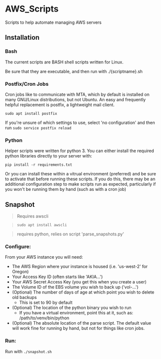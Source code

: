 # AWS_Scripts
Scripts to help automate managing AWS servers


## Installation
### Bash
The current scripts are BASH shell scripts written for Linux.

Be sure that they are executable, and then run with ./{scriptname}.sh

### Postfix/Cron Jobs
Cron jobs like to communicate with MTA, which by default is installed on many GNU/Linux distributions, but not Ubuntu. An easy and frequently helpful replacement is postfix, a lightweight mail client.

`sudo apt install postfix`

If you're unsure of which settings to use, select 'no configuration' and then run `sudo service postfix reload`

### Python
Helper scripts were written for python 3.
You can either install the required python libraries directly to your server with:

`pip install -r requirements.txt`

Or you can install these within a vitrual environment (preferred) and be sure to activate that before running these scripts. If you do this, there may be an additional configuration step to make scripts run as expected, particularly if you won't be running them by hand (such as with a cron job)


## Snapshot
 > Requires awscli

 > `sudo apt install awscli`

 > requires python, relies on script 'parse_snapshots.py'

### Configure:
From your AWS instance you will need:
 * The AWS Region where your instance is housed (i.e. 'us-west-2' for Oregon)
 * Your Access Key ID (often starts like 'AKIA...')
 * Your AWS Secret Access Key (you get this when you create a user)
 * The Volume ID of the EBS volume you wish to back up ('vol-...')
 * (Optional) The number of days of age at which point you wish to delete old backups
    * This is set to 90 by default
 * (Optional) The location of the python binary you wish to run
    * If you have a virtual environment, point this at it, such as: /path/to/venv/bin/python
 * (Optional) The absolute location of the parse script. The default value will work fine for running by hand, but not for things like cron jobs.

### Run:
Run with `./snapshot.sh`

